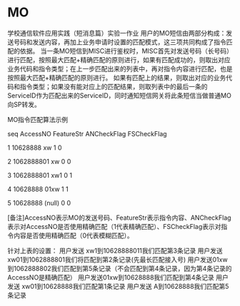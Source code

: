# MO
学校通信软件应用实践（短消息篇）实验一作业
用户的MO短信由两部分构成：发送号码和发送内容，再加上业务申请时设置的匹配模式，这三项共同构成了指令匹配的依据。
当一条MO短信到MISC进行鉴权时，MISC首先对发送号码（长号码）进行匹配，按照最大匹配+精确匹配的原则进行，如果有匹配成功的，则取出对应业务代码和指令类型；在上一步匹配出来的列表中，再对指令内容进行匹配，也是按照最大匹配+精确匹配的原则进行。
如果有匹配上的结果，则取出对应的业务代码和指令类型；如果没有能对应上的匹配结果，则取列表中的最后一条的ServiceID作为匹配出来的ServiceID，同时通知短信网关将此条短信当做普通MO向SP转发。

MO指令匹配算法示例

seq	AccessNO	FeatureStr	ANCheckFlag	FSCheckFlag

1	      10628888	  xw	          1	          0

2	      1062888801	xw	          0         	0

3	      1062888801	xw1	          0         	1

4	      10628888	  01xw	        1         	1

5	      10628888	 (null)	        0	          0

[备注]AccessNO表示MO的发送号码、FeatureStr表示指令内容、ANCheckFlag表示对AccessNO是否使用精确匹配（1代表精确匹配）、FSCheckFlag表示对指令内容是否使用精确匹配（0代表模糊匹配）。

针对上表的设置：
用户发送 xw1到10628888011我们匹配第3条记录
用户发送 xw01到1062888801我们将匹配到第2条记录(先最长匹配接入号)
用户发送01xw到1062888802我们匹配到第5条记录（不会匹配到第4条记录，因为第4条记录的AccessNO是精确匹配）
用户发送01xw到10628888我们匹配到第4条记录
用户发送 xw01到10628888我们匹配第1条记录
用户发送 A到10628888我们匹配第5条记录
